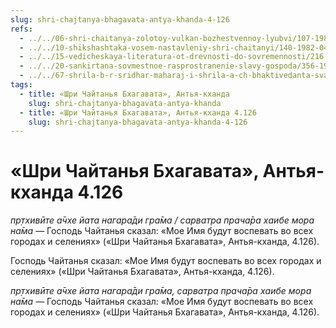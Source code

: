 ```yaml
---
slug: shri-chajtanya-bhagavata-antya-khanda-4-126
refs:
  - ../../06-shri-chaitanya-zolotoy-vulkan-bozhestvennoy-lyubvi/107-1982-04-16-c2-gauranga-i-bhagavatam-zovut-nas-v-mir-bessmertiya.md
  - ../../10-shikshashtaka-vosem-nastavleniy-shri-chaitanyi/140-1982-04-25-a2-b-kommentarij-k-pervomu-stihu-shikshashtaki.md
  - ../../15-vedicheskaya-literatura-ot-drevnosti-do-sovremennosti/216-1982-01-27-a4-vedy-prebyvayut-v-poiske-shri-krishny.md
  - ../../20-sankirtana-sovmestnoe-rasprostranenie-slavy-gospoda/356-1982-01-21-b2-predskazanie-shrily-bhaktivinoda-thakura.md
  - ../../67-shrila-b-r-sridhar-maharaj-i-shrila-a-ch-bhaktivedanta-svami-prabhupada/1069-1981-02-28-d2-o-ponyatii-shaktyavesha-avatara-i-bhaktivedante-svami-prabhupade.md
tags:
  - title: «Шри Чайтанья Бхагавата», Антья-кханда
    slug: shri-chajtanya-bhagavata-antya-khanda
  - title: «Шри Чайтанья Бхагавата», Антья-кханда 4.126
    slug: shri-chajtanya-bhagavata-antya-khanda-4-126
---
```


# «Шри Чайтанья Бхагавата», Антья-кханда 4.126

*пр̣тхивӣте а̄чхе йата нагара̄ди гра̄ма / сарватра прача̄ра хаибе мора на̄ма* — Господь Чайтанья сказал: «Мое Имя будут воспевать во всех городах и селениях» («Шри Чайтанья Бхагавата», Антья-кханда, 4.126).

Господь Чайтанья сказал: «Мое Имя будут воспевать во всех городах и селениях» («Шри Чайтанья Бхагавата», Антья-кханда, 4.126).

*пр̣тхивӣте а̄чхе йата нагара̄ди гра̄ма, сарватра прача̄ра хаибе мора на̄ма* — Господь Чайтанья сказал: «Мое Имя будут воспевать во всех городах и селениях» («Шри Чайтанья Бхагавата», Антья-кханда, 4.126).

